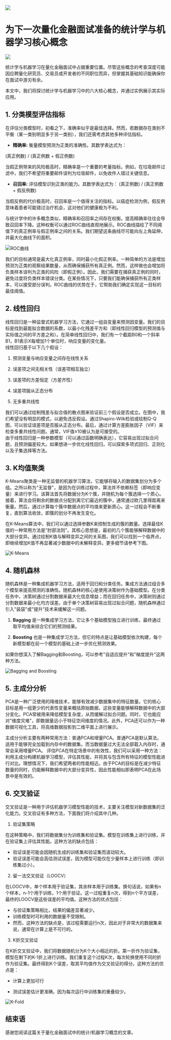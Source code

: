 ![](https://fastly.jsdelivr.net/gh/bucketio/img11@main/2024/10/21/1729466068183-23134fce-3131-4262-b18c-f378d71af4f6.gif)

# 为下一次量化金融面试准备的统计学与机器学习核心概念
![](https://fastly.jsdelivr.net/gh/bucketio/img9@main/2024/10/20/1729465031968-b3c8959e-1d37-4b8a-91b1-b0b0dfe25143.png)

统计学与机器学习在量化金融面试中占据重要位置。尽管这些概念的考查深度可能因应聘量化研究员、交易员或开发者的不同职位而异，但掌握其基础知识能确保你在面试中游刃有余。

本文中，我们将探讨统计学与机器学习中的六大核心概念，并通过实例展示其实际应用。

## 1. 分类模型评估指标

在评估分类模型时，初看之下，准确率似乎是最佳选择。然而，若数据存在类别不平衡（某一类别明显多于另一类别），我们还需考虑其他多种评估指标。

- **精确率:** 衡量模型预测为正类的准确性。其数学表达式为：

(真正例数) / (真正例数 + 假正例数)

当假正例带来的风险极高时，精确率是一个重要的考量指标。例如，在垃圾邮件过滤中，我们不希望将重要邮件误判为垃圾邮件，以免收件人错过关键信息。

- **召回率:** 评估模型识别正类的能力。其数学表达式为：
(真正例数) / (真正例数 + 假反例数)

当假反例的代价极高时，召回率是一个值得关注的指标。以癌症检测为例，假反例意味着患者可能错过治疗机会，这对他们的健康极为不利。

与统计学中的许多概念类似，精确率和召回率之间存在权衡。提高精确率往往会导致召回率下降。这种权衡可以通过ROC曲线直观地展示。ROC曲线描绘了不同阈值下的真正例率与假正例率之间的关系。我们期望这条曲线尽可能向左上角延伸，并最大化曲线下的面积。

![ROC曲线](https://openquant.co/blog-content/roc.png)

我们的目标通常是最大化真正例率，同时最小化假正例率。一种简单的方法是增加预测为正类的观察结果数量，从而确保捕获所有真正例。然而，这样做也会增加将负类样本误判为正类的风险（即假正例）。因此，我们需要在捕获真正例的同时，避免过度将负类样本错误分类。在某些情况下，只要我们能确保捕获所有正类样本，可以接受部分误判。ROC曲线的优势在于，它帮助我们确定实现这一目标的最佳阈值。

## 2. 线性回归
线性回归是一种监督式机器学习方法，它通过一组自变量来预测因变量。我们的目标是找到最能拟合数据的系数，以最小化残差平方和（即线性回归模型的预测值与实际值之间的平方差之和）。在简单线性回归中，我们有一个截距B0和一个斜率B1，B1表示X每增加1个单位时，响应变量的变化量。  
线性回归基于以下几个假设：

1. 预测变量与响应变量之间存在线性关系

2. 误差项之间无相关性（误差项相互独立）

3. 误差项的方差恒定（方差齐性）

4. 误差项服从正态分布

5. 无多重共线性

我们可以通过绘制残差与拟合值的散点图来验证前三个假设是否成立。在图中，我们希望没有明显的模式，以避免违反假设。通过Shapiro-Wilk检验或绘制Q-Q图，可以验证误差项是否服从正态分布。最后，通过计算方差膨胀因子（VIF）来检查多重共线性问题。通常，VIF值≤10被认为是可接受的。  
由于线性回归是一种参数模型（可以通过函数明确表达），它容易出现过拟合问题，且预测偏差较大。如果想进一步优化线性回归，可以探索多项式回归、正则化以及子集选择等方法。

## 3. K均值聚类
K-Means聚类是一种无监督的机器学习算法，它能够将输入的数据集划分为多个组。之所以称为"无监督"，是因为在训练过程中，算法并不依赖标签（即响应变量）来进行学习。该算法首先将数据分为K个簇，并随机为每个簇选择一个质心。接着，算法会将剩余的数据点分配到离它们最近的簇中，通常通过欧几里得距离来衡量。然后，通过计算每个簇中数据点的平均值来更新质心。这一过程会不断重复，直到算法收敛，即簇的划分不再发生变化。

在K-Means算法中，我们可以通过选择参数K来控制生成的簇的数量。选择最佳K值的一种常用方法是"肘部法则"。其核心思想是，最初的几个簇能够解释数据中的大部分变异。通过绘制K值与解释变异之间的关系图，我们可以找到一个临界点，即继续增加K值不再显著减少数据中的未解释变异。更多细节请参考下图。

![K-Means](https://openquant.co/blog-content/elbow-method.png)

## 4. 随机森林

随机森林是一种集成机器学习方法，适用于回归和分类任务。集成方法通过组合多个模型来提高预测的准确性。随机森林的核心是使用决策树作为基础模型。在分类任务中，决策树通过分割数据来最大化信息增益；而在回归任务中，决策树则通过分割数据来最小化均方误差。由于单个决策树容易出现过拟合问题，随机森林通过引入"装袋"或"提升"技术来缓解这一问题。
1. **Bagging** 是一种集成学习方法，它让多个基础模型独立进行训练，最终通过取平均值来综合它们的预测结果。

2. **Boosting** 也是一种集成学习方法，但它的特点是让基础模型依次构建，每个新模型都在前一个模型的基础上进一步优化预测效果。

如果你想深入了解Bagging和Boosting，可以参考"自适应提升"和"梯度提升"这两种方法。

![Bagging and Boosting](https://openquant.co/blog-content/bag-boost.png)

## 5. 主成分分析

PCA是一种广泛使用的降维技术，能够有效减少数据集中的特征数量。它的核心目标是用一组更少的代表性变量来概括原始数据，这些变量能够解释数据中的大部分变化。PCA常被用来降低模型复杂度，从而缓解过拟合问题。同时，它也能应对"维度灾难"，即数据量远小于特征空间维度的情况。此外，PCA还可以作为一种数据可视化工具，将高维数据投影到二维平面上进行展示。

主成分分析主要有两种常用方法：普通PCA和增量PCA。普通PCA是默认算法，适用于能够完全加载到内存中的数据集。而当数据量过大无法全部载入内存时，通常会采用增量PCA。
评估PCA在特定场景中的有效性，我们可以采用一种方法：利用主成分构建机器学习模型，评估其性能，并将其与包含所有特征的模型性能进行对比。理想情况下，我们希望两者的性能相近。由于PCA的目标是在减少特征数量的同时，仍能解释数据中的大部分变异性，因此性能相似即表明PCA在此场景中是有效的。

## 6. 交叉验证

交叉验证是一种用于评估机器学习模型性能的技术，主要关注模型对新数据集的泛化能力。交叉验证有多种方法，下面我们将介绍其中几种。

1. 验证集策略

在这种策略中，我们将数据集分为训练集和验证集。模型在训练集上进行训练，并在验证集上评估其性能。这种方法的缺点包括：
   - 验证误差可能会因随机生成的训练集和验证集而波动较大。
   - 验证误差可能会高估测试误差，因为模型可能仅在少量样本上进行训练（即训练集过小）。
2. 留一法交叉验证（LOOCV）

在LOOCV中，单个样本用于验证集，其余样本用于训练集。换句话说，如果有n个样本，n-1个用于训练，1个用于验证。这一过程重复n次，得到n个平方误差，最终的LOOCV是这些误差的平均值。这种方法的优点包括：
   - 与验证集策略相比，结果的偏差显著减少。
   - 训练模型时可利用的数据量不受限制。
- 然而，这种方法的缺点是，该过程需要运行n次，因此对于非常大的数据集来说，通常在计算上是不可行的。
3. K折交叉验证

在K折交叉验证中，我们将数据随机分为K个大小相近的折。第一折作为验证集，模型在剩下的K-1折上进行训练。我们重复这个过程K次，每次轮换使用不同的折作为验证集。最终得到K个误差，取其平均值作为交叉验证的得分。这种方法的优点是：
   - 计算上更加可行

   - 测试误差估计更准确，因为每次运行中训练集的重叠较少。

![K-Fold](https://openquant.co/blog-content/k-fold.png)

## 结束语

感谢您阅读这篇关于量化金融面试中的统计/机器学习概念的文章。 
